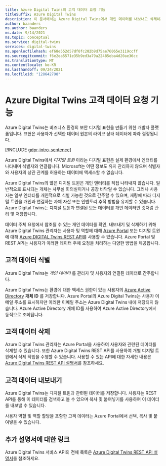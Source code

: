 ```yaml
---
title: Azure Digital Twins의 고객 데이터 요청 기능
titleSuffix: Azure Digital Twins
description: 이 문서에서는 Azure Digital Twins에서 개인 데이터를 내보내고 삭제하는 프로세스를 보여 줍니다.
author: baanders
ms.author: baanders
ms.date: 9/14/2021
ms.topic: conceptual
ms.service: digital-twins
services: digital-twins
ms.openlocfilehash: ef68e552d57df0fc202b9d75ae76065e3119ccff
ms.sourcegitcommit: f6e2ea5571e35b9ed3a79a22485eba4d20ae36cc
ms.translationtype: MT
ms.contentlocale: ko-KR
ms.lasthandoff: 09/24/2021
ms.locfileid: "128642798"
---
```

# <a name="azure-digital-twins-customer-data-request-features"></a>Azure Digital Twins 고객 데이터 요청 기능

Azure Digital Twins는 비즈니스 환경의 보안 디지털 표현을 만들기 위한 개발자 플랫폼입니다. 표현은 사용자가 선택한 데이터 원본의 라이브 상태 데이터에 따라 결정됩니다.

[!INCLUDE [gdpr-intro-sentence](../../includes/gdpr-intro-sentence.md)]

Azure Digital Twins에서 *디지털 트윈* 이라는 디지털 표현은 실제 환경에서 엔터티를 나타내며 식별자와 연결됩니다. Microsoft는 어떤 정보도 유지 관리하지 않으며 식별자와 사용자의 상관 관계를 허용하는 데이터에 액세스할 수 없습니다. 

Azure Digital Twins의 많은 디지털 트윈은 개인 엔터티를 직접 나타내지 않습니다. 일반적으로 표시되는 개체는 사무실 회의실이거나 공장 바닥일 수 있습니다. 그러나 사용자는 일부 엔터티를 개인적으로 식별 가능한 것으로 간주할 수 있으며, 재량에 따라 디지털 트윈을 개인과 연결하는 자체 자산 또는 인벤토리 추적 방법을 유지할 수 있습니다. Azure Digital Twins는 디지털 트윈과 연결된 모든 데이터를 개인 데이터인 것처럼 관리 및 저장합니다.

데이터 주체 요청에서 참조될 수 있는 개인 데이터를 확인, 내보내기 및 삭제하기 위해 Azure Digital Twins 관리자는 사용자 및 역할에 대해 [Azure Portal](https://portal.azure.com/) 또는 디지털 트윈에 대해 [Azure DIGITAL Twins REST API](/rest/api/azure-digitaltwins/)를 사용할 수 있습니다. Azure Portal 및 REST API는 사용자가 이러한 데이터 주체 요청을 처리하는 다양한 방법을 제공합니다.

## <a name="identifying-customer-data"></a>고객 데이터 식별

Azure Digital Twins는 *개인 데이터* 를 관리자 및 사용자와 연결된 데이터로 간주합니다. 

Azure Digital Twins는 환경에 대한 액세스 권한이 있는 사용자의 [Azure Active Directory](../active-directory/fundamentals/active-directory-whatis.md) **개체 ID** 를 저장합니다. Azure Portal의 Azure Digital Twins는 사용자 이메일 주소를 표시하지만 이러한 이메일 주소는 Azure Digital Twins 내에 저장되지 않습니다. Azure Active Directory 개체 ID를 사용하여 Azure Active Directory에서 동적으로 조회됩니다.

## <a name="deleting-customer-data"></a>고객 데이터 삭제

Azure Digital Twins 관리자는 Azure Portal을 사용하여 사용자와 관련된 데이터를 삭제할 수 있습니다. 또한 Azure Digital Twins REST API를 사용하여 개별 디지털 트윈에서 삭제 작업을 수행할 수 있습니다. 사용할 수 있는 API에 대한 자세한 내용은 [Azure Digital Twins REST API 설명서](/rest/api/azure-digitaltwins/)를 참조하세요.

## <a name="exporting-customer-data"></a>고객 데이터 내보내기

Azure Digital Twins는 디지털 트윈과 관련된 데이터를 저장합니다. 사용자는 REST API를 통해 이 데이터를 검색하고 볼 수 있으며 복사 및 붙여넣기를 사용하여 이 데이터를 내보낼 수 있습니다. 

사용자 역할 및 역할 할당을 포함한 고객 데이터는 Azure Portal에서 선택, 복사 및 붙여넣을 수 있습니다. 

## <a name="links-to-additional-documentation"></a>추가 설명서에 대한 링크

Azure Digital Twins 서비스 API의 전체 목록은 [Azure Digital Twins REST API 설명서](/rest/api/azure-digitaltwins/)를 참조하세요.